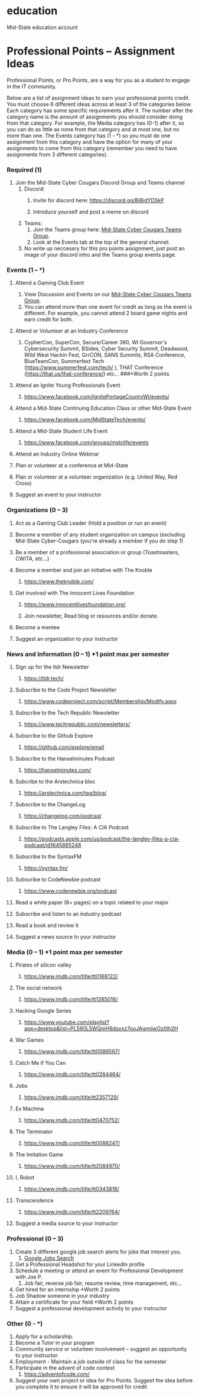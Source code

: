 # education
Mid-State education account

# Professional Points – Assignment Ideas

Professional Points, or Pro Points, are a way for you as a student to engage in the IT community.

Below are a list of assignment ideas to earn your professional points credit. You must choose 6 different ideas across at least 3 of the categories below. Each category has some specific requirements after it. The number after the category name is the amount of assignments you should consider doing from that category. For example, the Media category has (0-1) after it, so you can do as little as none from that category and at most one, but no more than one. The Events category has (1 - *) so you must do one assignment from this category and have the option for many of your assignments to come from this category (remember you need to have assignments from 3 different categories).

### Required (1)
1.	Join the Mid-State Cyber Cougars Discord Group and Teams channel
     1.   Discord:
          1.	Invite for discord here: https://discord.gg/BjBjdYD5kP

          1.	Introduce yourself and post a meme on discord
     1.   Teams:
          1. Join the Teams group here: [Mid-State Cyber Cougars Teams Group](https://teams.microsoft.com/l/team/19%3ab4e1c95933c44670a140dced94eaafda%40thread.tacv2/conversations?groupId=abc3d8a1-f609-4ebd-9f0b-2b47acf34066&tenantId=2d0c965b-8fc1-4bc0-b627-a39e7823c253
).
          2. Look at the Events tab at the top of the general channel.
     3.	No write up neccessry for this pro points assignment, just post an image of your discord intro and the Teams group events page.

### Events (1 – *)
1.	Attend a Gaming Club Event
     1.	View Discussion and Events on our [Mid-State Cyber Cougars Teams Group](https://teams.microsoft.com/l/team/19%3ab4e1c95933c44670a140dced94eaafda%40thread.tacv2/conversations?groupId=abc3d8a1-f609-4ebd-9f0b-2b47acf34066&tenantId=2d0c965b-8fc1-4bc0-b627-a39e7823c253
).
     1.	You can attend more than one event for credit as long as the event is different. For example, you cannot attend 2 board game nights and earn credit for both.
2.	Attend or Volunteer at an Industry Conference
     1.	CypherCon, SuperCon, Secure/Career 360, WI Governor's Cybersecurity Summit, BSides, Cyber Security Summit, Deadwood, Wild West Hackin Fest, GrrCON, SANS Summits, RSA Conference, BlueTeamCon, Summerfext Tech (https://www.summerfest.com/tech/
), THAT Conference (https://that.us/that-conference/) etc… ###*Worth 2 points
3.	Attend an Ignite Young Professionals Event
     1.	https://www.facebook.com/IgnitePortageCountyWI/events/

4.	Attend a Mid-State Continuing Education Class or other Mid-State Event
     1.	https://www.facebook.com/MidStateTech/events/

5.	Attend a Mid-State Student Life Event
     1.	https://www.facebook.com/groups/mstclife/events

6.	Attend an Industry Online Webinar
7.	Plan or volunteer at a conference at Mid-State
8.   Plan or volunteer at a volunteer organization (e.g. United Way, Red Cross)
9.	Suggest an event to your instructor

### Organizations (0 – 3)
1.	Act as a Gaming Club Leader (Hold a position or run an event)
2.	Become a member of any student organization on campus (excluding Mid-State Cyber-Cougars (you're already a member if you do step 1)
3.	Be a member of a professional association or group (Toastmasters, CWITA, etc…)
4.	Become a member and join an initiative with The Knoble
     1.	https://www.theknoble.com/

5.	Get involved with The Innocent Lives Foundation
     1.	https://www.innocentlivesfoundation.org/

     1.	Join newsletter, Read blog or resources and/or donate.
6.	Become a mentee
7.	Suggest an organization to your instructor

### News and Information (0 – 1) *1 point max per semester
1.	Sign up for the tldr Newsletter
     1.	https://tldr.tech/

2.	Subscribe to the Code Project Newsletter
     1.   https://www.codeproject.com/script/Membership/Modify.aspx

3.   Subscribe to the Tech Republic Newsletter
     1.   https://www.techrepublic.com/newsletters/

4.   Subscribe to the Github Explore
     1.   https://github.com/explore/email

5.	Subscribe to the Hanselminutes Podcast
     1.	https://hanselminutes.com/

6.   Subcribe to the Arstechnica bloc
     1.   https://arstechnica.com/tag/blog/

7.	Subscribe to the ChangeLog
     1.   https://changelog.com/podcast

8.   Subscribe to The Langley Files: A CIA Podcast
     1.   https://podcasts.apple.com/us/podcast/the-langley-files-a-cia-podcast/id1645885248

9.   Subscribe to the SyntaxFM
     1.   https://syntax.fm/

9.   Subscribe to CodeNewbie podcast
     1.   https://www.codenewbie.org/podcast

10.	Read a white paper (8+ pages) on a topic related to your major
11.	Subscribe and listen to an industry podcast
12.	Read a book and review it
13.	Suggest a news source to your instructor

### Media (0 – 1) *1 point max per semester

1.	Pirates of silicon valley
     1.	https://www.imdb.com/title/tt0168122/

2.	The social network
     1.	https://www.imdb.com/title/tt1285016/

3.	Hacking Google Series
     1.   https://www.youtube.com/playlist?app=desktop&list=PL590L5WQmH8dsxxz7ooJAgmijwOz0lh2H

5.	War Games
     1.	https://www.imdb.com/title/tt0086567/

6.	Catch Me if You Can
     1.	https://www.imdb.com/title/tt0264464/

7.	Jobs
     1.	https://www.imdb.com/title/tt2357129/

8.	Ex Machina
     1.	https://www.imdb.com/title/tt0470752/

9.	The Terminator
     1.	https://www.imdb.com/title/tt0088247/

10.	The Imitation Game
     1.   https://www.imdb.com/title/tt2084970/
     
11.	I, Robot
     1.   https://www.imdb.com/title/tt0343818/
     
12.	Transcendence
     1.   https://www.imdb.com/title/tt2209764/

13.	Suggest a media source to your instructor

### Professional (0 – 3)
1.	Create 3 different google job search alerts for jobs that interest you.
     1.	[Google Jobs Search](https://www.google.com/search?q=IT+jobs&rlz=1C1GCEA_enUS961US961&oq=gooogle+jobs+search&aqs=chrome.1.69i57j0i13l6j0i22i30l2j0i22i30i457.3655j0j7&sourceid=chrome&ie=UTF-8&ibp=htl;jobs&sa=X&ved=2ahUKEwit3KLB_9f4AhXHKkQIHY_eBjkQutcGKAF6BAgSEAY&sxsrf=ALiCzsZW5h5l6slM3KbgE-nFc_ckM_Gm8A:1656689013605#fpstate=tldetail&htivrt=jobs&htidocid=gkExRtNPuw8AAAAAAAAAAA%3D%3D
)
2.	Get a Professional Headshot for your LinkedIn profile
3.	Schedule a meeting or attend an event for Professional Development with Joe P.
     1.	Job fair, reverse job fair, resume review, time management, etc…
4.	Get hired for an internship *Worth 2 points
5.	Job Shadow someone in your industry
6.	Attain a certificate for your field *Worth 2 points
7.	Suggest a professional development activity to your instructor

### Other (0 - *)
1.	Apply for a scholarship.
2.	Become a Tutor in your program
3.	Community service or volunteer involvement – suggest an opportunity to your instructor.
4.	Employment - Maintain a job outside of class for the semester
5.	Participate in the advent of code contest
     1.	https://adventofcode.com/
6.	Suggest your own project or idea for Pro Points. Suggest the idea before you complete it to ensure it will be approved for credit
